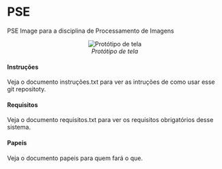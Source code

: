 # PSE
PSE Image para a disciplina de Processamento de Imagens

<p align="center">
	<img align="center" src="https://i.imgur.com/vEzv3vV.png" alt="Protótipo de tela">
	<br>
	<i>Protótipo de tela</i>
</p>

#### Instruções
Veja o documento instruções.txt para ver as intruções de como usar esse git repositoty.


#### Requisitos
Veja o documento requisitos.txt para ver os requisitos obrigatórios desse sistema.

#### Papeis
Veja o documento papeis para quem fará o que.
